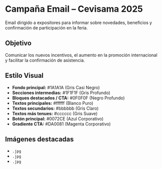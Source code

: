 # Campaña Email – Cevisama 2025

Email dirigido a expositores para informar sobre novedades, beneficios y confirmación de participación en la feria.

## Objetivo
Comunicar los nuevos incentivos, el aumento en la promoción internacional y facilitar la confirmación de asistencia.

## Estilo Visual

- **Fondo principal:** #1A1A1A (Gris Casi Negro)
- **Secciones intermedias:** #1F1F1F (Gris Profundo)
- **Bloques destacados / CTA:** #0F0F0F (Negro Profundo)
- **Textos principales:** #ffffff (Blanco Puro)
- **Textos secundarios:** #bbbbbb (Gris Claro)
- **Textos más tenues:** #cccccc (Gris Suave)
- **Botón principal:** #0072CE (Azul Corporativo)
- **Gradiente CTA:** #DA0081 (Magenta Corporativo)

## Imágenes destacadas

- `.jpg`
- `.jpg`
- `.jpg`